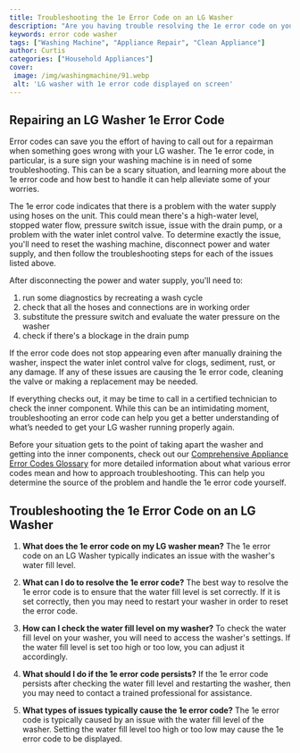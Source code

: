 ```yaml
---
title: Troubleshooting the 1e Error Code on an LG Washer
description: "Are you having trouble resolving the 1e error code on your LG Washer Read this blog post to find out how you can identify and fix this common code issue"
keywords: error code washer
tags: ["Washing Machine", "Appliance Repair", "Clean Appliance"]
author: Curtis
categories: ["Household Appliances"]
cover: 
 image: /img/washingmachine/91.webp
 alt: 'LG washer with 1e error code displayed on screen'
---
```

## Repairing an LG Washer 1e Error Code 

Error codes can save you the effort of having to call out for a repairman when something goes wrong with your LG washer. The 1e error code, in particular, is a sure sign your washing machine is in need of some troubleshooting. This can be a scary situation, and learning more about the 1e error code and how best to handle it can help alleviate some of your worries.

The 1e error code indicates that there is a problem with the water supply using hoses on the unit. This could mean there's a high-water level, stopped water flow, pressure switch issue, issue with the drain pump, or a problem with the water inlet control valve. To determine exactly the issue, you'll need to reset the washing machine, disconnect power and water supply, and then follow the troubleshooting steps for each of the issues listed above.

After disconnecting the power and water supply, you'll need to:

1. run some diagnostics by recreating a wash cycle 
2. check that all the hoses and connections are in working order
3. substitute the pressure switch and evaluate the water pressure on the washer
4. check if there's a blockage in the drain pump

If the error code does not stop appearing even after manually draining the washer, inspect the water inlet control valve for clogs, sediment, rust, or any damage. If any of these issues are causing the 1e error code, cleaning the valve or making a replacement may be needed.

If everything checks out, it may be time to call in a certified technician to check the inner component. While this can be an intimidating moment, troubleshooting an error code can help you get a better understanding of what’s needed to get your LG washer running properly again. 

Before your situation gets to the point of taking apart the washer and getting into the inner components, check out our [Comprehensive Appliance Error Codes Glossary](./error-codes/) for more detailed information about what various error codes mean and how to approach troubleshooting. This can help you determine the source of the problem and handle the 1e error code yourself.
## Troubleshooting the 1e Error Code on an LG Washer

1. **What does the 1e error code on my LG washer mean?** 
The 1e error code on an LG Washer typically indicates an issue with the washer's water fill level.

2. **What can I do to resolve the 1e error code?** 
The best way to resolve the 1e error code is to ensure that the water fill level is set correctly. If it is set correctly, then you may need to restart your washer in order to reset the error code. 

3. **How can I check the water fill level on my washer?**
To check the water fill level on your washer, you will need to access the washer's settings. If the water fill level is set too high or too low, you can adjust it accordingly. 

4. **What should I do if the 1e error code persists?** 
If the 1e error code persists after checking the water fill level and restarting the washer, then you may need to contact a trained professional for assistance.

5. **What types of issues typically cause the 1e error code?**
The 1e error code is typically caused by an issue with the water fill level of the washer. Setting the water fill level too high or too low may cause the 1e error code to be displayed.
